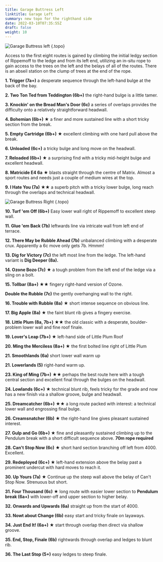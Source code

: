 ```yaml
---
title: Garage Buttress Left
linktitle: Garage Left
summary: new topo for the righthand side
date: 2022-03-10T07:35:55Z
draft: false
weight: 10
---
```



![Garage Buttress left](/img/peak/stoney/Garage-Buttress-Left.jpg)
{.topo}

Access to the first eight routes is gained by climbing the initial ledgy section of Rippemoff to the ledge and from its left end, utilizing an in-situ rope to gain access to the trees on the left and the belays of all of the routes. There is an abseil station on the clump of trees at the end of the rope.

**1. Trigger (7a+)**  a desperate sequence through the left-hand bulge at the back of the bay.

**2. Two Ton Ted from Teddington (6b+)**  the right-hand bulge is a little tamer.

**3. Knockin' on the Bread Man's Door (6c)**  a series of overlaps provides the difficulty onto a relatively straightforward headwall.

**4. Bohemian (6b+)**  &starf;  a finer and more sustained line with a short tricky section from the break.

**5. Empty Cartridge (6b+)**  &starf;  excellent climbing with one hard pull above the break.

**6. Unloaded (6c+)**  a tricky bulge and long move on the headwall.

**7. Reloaded (6b+)** &starf; a surprising find with a tricky mid-height bulge and excellent headwall.

**8. Matricide E4 6a**  &starf;  blasts straight through the centre of Matrix. Almost a sport routes and needs just a couple of medium wires at the top.

**9. I Hate You (7a)**  &starf;&starf;  a superb pitch with a tricky lower bulge, long reach through the overlaps and technical headwall.

![Garage Buttress Right](/img/peak/stoney/Garage-Buttress-Right.jpg)
{.topo}

**10. Turf 'em Off (6b+)** Easy lower wall right of Rippemoff to excellent steep wall.


**11. Glue 'em Back (7b)**  leftwards line via intricate wall from left end of terrace.

**12. There May be Rubble Ahead (7b)** unbalanced climbing with a desperate crux. Apparently a 6c move only gets 7b. Hmmm!

**13. Dig for Victory (7c)**  the left most line from the ledge. The left-hand variant is **Dig Deeper (8a).**

**14. Ozone Bozo (7c)**  &starf;  a tough problem from the left end of the ledge via a sling on a bolt.

**15. Tollbar (8a+)** &starf;&starf; fingery right-hand version of Ozone.

**Double the Rubble (7c)** the gently overhanging wall to the right.

**16. Trouble with Rubble (8a)** &starf;  short intense sequence on obvious line.

**17. Big Apple (8a)**  &starf;  the faint blunt rib gives a fingery exercise.

**18. Little Plum (8a, 7b+)**  &starf;&starf;  the old classic with a desperate, boulder-problem lower wall and fine roof finale.

**19. Lover's Leap (7b+)**  &starf;  left-hand side of Little Plum Roof

**20. Ming the Merciless (8a+)**  &starf;  the first bolted line right of Little Plum

**21. Smoothlands (6a)**  short lower wall warm up

**21. Lowerlands (5)**  right-hand warm up.

**23. King of Ming (7b+)**  &starf;&starf;  perhaps the best route here with a tough central section and excellent final through the bulges on the headwall.

**24. Lowlands (6c+)** &starf; technical blunt rib, feels tricky for the grade and now has a new finish via a shallow groove, bulge and headwall.

**25. Dreamcatcher (6b+)**  &starf;&starf;  a long route packed with interest: a technical lower wall and engrossing final bulge.

**26. Creamsnatcher (6b)**  &starf;  the right-hand line gives pleasant sustained interest.

**27. Gulp and Go (6b+)**  &starf; fine and pleasantly sustained climbing up to the Pendulum break with a short difficult sequence above. **70m rope required**

**28. Can't Stop Now (6c)**  &starf; short hard section branching off left from 4000. Excellent. 

**29. Redeployed (6c+)**  &starf; left-hand extension above the belay past a prominent undercut with hard moves to reach it.

**30. Up Yours (7a)**  &starf; Continue up the steep wall above the belay of Can't Stop Now. Strenuous but short.

**31. Four Thousand (6c)**  &starf;  long route with easier lower section to **Pendulum break (6a+)** with lower-off and upper section to higher belay.

**32. Onwards and Upwards (6a)** straight up from the start of 4000.

**33. Nowt about Change (6b)** easy start and tricky finale on layaways.

**34. Just End It! (6a+)**  &starf; start through overlap then direct via shallow groove. 

**35. End, Stop, Finale (6b)** rightwards through overlap and ledges to blunt rib.

**36. The Last Stop (5+)** easy ledges to steep finale.



